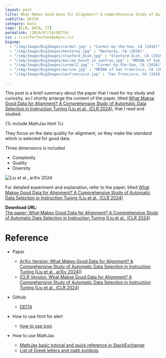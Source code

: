 ```yaml
---
layout: post
title: What Makes Good Data for Alignment? A Comprehensive Study of Automatic Data Selection in Instruction Tuning
subtitle: DEITA
category: Data
tags: [LLM, DATA, IT]
permalink: /2024/07/16/DEITA/
css : /css/ForYouTubeByHyun.css
bigimg: 
  - "/img/Image/BigImages/carmel.jpg" : "Carmel-by-the-Sea, CA (2016)"
  - "/img/Image/BigImages/monterey.jpg" : "Monterey, CA (2016)"
  - "/img/Image/BigImages/stanford_dish.jpg" : "Stanford Dish, CA (2016)"
  - "/img/Image/BigImages/marian_beach_in_sanfran.jpg" : "MRINA of San Francisco, CA (2016)"
  - "/img/Image/BigImages/carmel2.jpg" : "Carmel-by-the-Sea, CA (2016)"
  - "/img/Image/BigImages/marina.jpg" : "MRINA of San Francisco, CA (2016)"
  - "/img/Image/BigImages/sanfrancisco.jpg" : "San Francisco, CA (2016)"
  
---
```


This post is a brief summary about the paper that I read for my study and curiosity, so I shortly arrange the content of the paper, titled [What Makse Good Data for Alignment? A Comprehensive Study of Automatic Data Selection in Instruction Tuning (Liu et al., ICLR 2024)](https://openreview.net/forum?id=BTKAeLqLMw), that I read and studied. 

{% include MathJax.html %}

They focus on the data quality for alignment, so they make the standard which is selected for good data.

Three dimensions is included 
 - Complexity
 - Quality
 - Diversity

![Liu et al., arXiv 2024](/img/Image/NaturalLanguageProcessing/Papers/data/2024-07-16-DEITA/)


For detailed experiment and explanation, refer to the paper, titled [What Makse Good Data for Alignment? A Comprehensive Study of Automatic Data Selection in Instruction Tuning (Liu et al., ICLR 2024)](https://openreview.net/forum?id=BTKAeLqLMw)

<div class="alert alert-success" role="alert"><i class="fa fa-paperclip fa-lg"></i> <b>Download URL: </b><br>
  <a href="https://openreview.net/forum?id=BTKAeLqLMw">The paper: What Makes Good Data for Alignment? A Comprehensive Study of Automatic Data Selection in Instruction Tuning (Liu et al., ICLR 2024)</a></div>

# Reference 

- Paper 
  - [ArXiv Version: What Makes Good Data for Alignment? A Comprehensive Study of Automatic Data Selection in Instruction Tuning (Liu et al., arXiv 2024)](https://arxiv.org/abs/2312.15685))
  - [ICLR Version: What Makse Good Data for Alignment? A Comprehensive Study of Automatic Data Selection in Instruction Tuning (Liu et al., ICLR 2024)](https://openreview.net/forum?id=BTKAeLqLMw)

- Github
  - [DEITA](https://github.com/hkust-nlp/deita)
  
- How to use html for alert
  - [how to use icon](http://idratherbewriting.com/documentation-theme-jekyll/mydoc_icons.html)
 
- How to use MathJax 
  - [MathJax basic tutorial and quick reference in StackExchange](https://math.meta.stackexchange.com/questions/5020/mathjax-basic-tutorial-and-quick-reference)
  - [List of Greek letters and math symbols](https://www.overleaf.com/learn/latex/List_of_Greek_letters_and_math_symbols)

